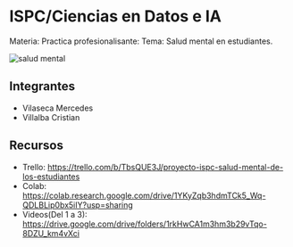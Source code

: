 # ISPC/Ciencias en Datos e IA

Materia: Practica profesionalisante:
Tema: Salud mental en estudiantes. 

![salud mental](https://github.com/llavi1492/llavi1492/assets/150388260/c8e6fbf0-a52f-4901-85a4-a5bdf91c638a)

## Integrantes

* Vilaseca Mercedes
* Villalba Cristian

## Recursos

* Trello: https://trello.com/b/TbsQUE3J/proyecto-ispc-salud-mental-de-los-estudiantes
* Colab: https://colab.research.google.com/drive/1YKyZqb3hdmTCk5_Wq-QDLBLip0bx5iIY?usp=sharing
* Videos(Del 1 a 3): https://drive.google.com/drive/folders/1rkHwCA1m3hm3b29vTqo-8DZU_km4vXci
